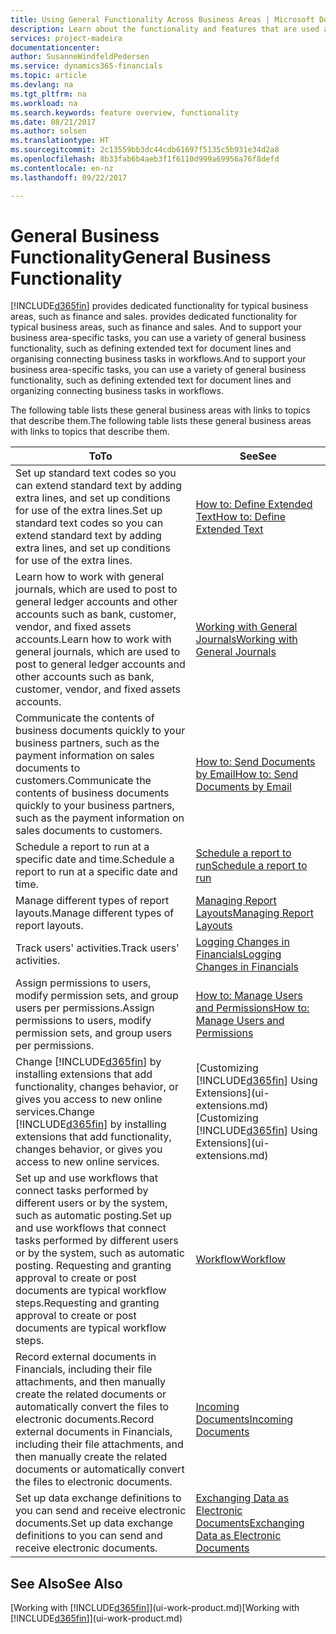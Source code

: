 ```yaml
---
title: Using General Functionality Across Business Areas | Microsoft Docs
description: Learn about the functionality and features that are used across business areas in Dynamics 365 for Financials.
services: project-madeira
documentationcenter: 
author: SusanneWindfeldPedersen
ms.service: dynamics365-financials
ms.topic: article
ms.devlang: na
ms.tgt_pltfrm: na
ms.workload: na
ms.search.keywords: feature overview, functionality
ms.date: 08/21/2017
ms.author: solsen
ms.translationtype: HT
ms.sourcegitcommit: 2c13559bb3dc44cdb61697f5135c5b931e34d2a8
ms.openlocfilehash: 8b33fab6b4aeb3f1f6110d999a69956a76f8defd
ms.contentlocale: en-nz
ms.lasthandoff: 09/22/2017

---
```

# <a name="general-business-functionality"></a><span data-ttu-id="d0563-103">General Business Functionality</span><span class="sxs-lookup"><span data-stu-id="d0563-103">General Business Functionality</span></span>
[!INCLUDE[d365fin](includes/d365fin_md.md)]<span data-ttu-id="d0563-104"> provides dedicated functionality for typical business areas, such as finance and sales.</span><span class="sxs-lookup"><span data-stu-id="d0563-104"> provides dedicated functionality for typical business areas, such as finance and sales.</span></span> <span data-ttu-id="d0563-105">And to support your business area-specific tasks, you can use a variety of general business functionality, such as defining extended text for document lines and organising connecting business tasks in workflows.</span><span class="sxs-lookup"><span data-stu-id="d0563-105">And to support your business area-specific tasks, you can use a variety of general business functionality, such as defining extended text for document lines and organizing connecting business tasks in workflows.</span></span>

<span data-ttu-id="d0563-106">The following table lists these general business areas with links to topics that describe them.</span><span class="sxs-lookup"><span data-stu-id="d0563-106">The following table lists these general business areas with links to topics that describe them.</span></span>

| <span data-ttu-id="d0563-107">To</span><span class="sxs-lookup"><span data-stu-id="d0563-107">To</span></span> | <span data-ttu-id="d0563-108">See</span><span class="sxs-lookup"><span data-stu-id="d0563-108">See</span></span> |
| --- | --- |
| <span data-ttu-id="d0563-109">Set up standard text codes so you can extend standard text by adding extra lines, and set up conditions for use of the extra lines.</span><span class="sxs-lookup"><span data-stu-id="d0563-109">Set up standard text codes so you can extend standard text by adding extra lines, and set up conditions for use of the extra lines.</span></span> |[<span data-ttu-id="d0563-110">How to: Define Extended Text</span><span class="sxs-lookup"><span data-stu-id="d0563-110">How to: Define Extended Text</span></span>](ui-how-define-ext-text.md) |
| <span data-ttu-id="d0563-111">Learn how to work with general journals, which are used to post to general ledger accounts and other accounts such as bank, customer, vendor, and fixed assets accounts.</span><span class="sxs-lookup"><span data-stu-id="d0563-111">Learn how to work with general journals, which are used to post to general ledger accounts and other accounts such as bank, customer, vendor, and fixed assets accounts.</span></span> |[<span data-ttu-id="d0563-112">Working with General Journals</span><span class="sxs-lookup"><span data-stu-id="d0563-112">Working with General Journals</span></span>](ui-work-general-journals.md) |
| <span data-ttu-id="d0563-113">Communicate the contents of business documents quickly to your business partners, such as the payment information on sales documents to customers.</span><span class="sxs-lookup"><span data-stu-id="d0563-113">Communicate the contents of business documents quickly to your business partners, such as the payment information on sales documents to customers.</span></span> |[<span data-ttu-id="d0563-114">How to: Send Documents by Email</span><span class="sxs-lookup"><span data-stu-id="d0563-114">How to: Send Documents by Email</span></span>](ui-how-send-documents-email.md) |
| <span data-ttu-id="d0563-115">Schedule a report to run at a specific date and time.</span><span class="sxs-lookup"><span data-stu-id="d0563-115">Schedule a report to run at a specific date and time.</span></span> |[<span data-ttu-id="d0563-116">Schedule a report to run</span><span class="sxs-lookup"><span data-stu-id="d0563-116">Schedule a report to run</span></span>](ui-work-report.md#ScheduleReport) |
| <span data-ttu-id="d0563-117">Manage different types of report layouts.</span><span class="sxs-lookup"><span data-stu-id="d0563-117">Manage different types of report layouts.</span></span> |[<span data-ttu-id="d0563-118">Managing Report Layouts</span><span class="sxs-lookup"><span data-stu-id="d0563-118">Managing Report Layouts</span></span>](ui-manage-report-layouts.md) |
| <span data-ttu-id="d0563-119">Track users' activities.</span><span class="sxs-lookup"><span data-stu-id="d0563-119">Track users' activities.</span></span>|[<span data-ttu-id="d0563-120">Logging Changes in Financials</span><span class="sxs-lookup"><span data-stu-id="d0563-120">Logging Changes in Financials</span></span>](across-log-changes.md)|
|<span data-ttu-id="d0563-121">Assign permissions to users, modify permission sets, and group users per permissions.</span><span class="sxs-lookup"><span data-stu-id="d0563-121">Assign permissions to users, modify permission sets, and group users per permissions.</span></span>|[<span data-ttu-id="d0563-122">How to: Manage Users and Permissions</span><span class="sxs-lookup"><span data-stu-id="d0563-122">How to: Manage Users and Permissions</span></span>](ui-how-users-permissions.md)|
| <span data-ttu-id="d0563-123">Change [!INCLUDE[d365fin](includes/d365fin_md.md)] by installing extensions that add functionality, changes behavior, or gives you access to new online services.</span><span class="sxs-lookup"><span data-stu-id="d0563-123">Change [!INCLUDE[d365fin](includes/d365fin_md.md)] by installing extensions that add functionality, changes behavior, or gives you access to new online services.</span></span> |<span data-ttu-id="d0563-124">[Customizing [!INCLUDE[d365fin](includes/d365fin_md.md)] Using Extensions](ui-extensions.md)</span><span class="sxs-lookup"><span data-stu-id="d0563-124">[Customizing [!INCLUDE[d365fin](includes/d365fin_md.md)] Using Extensions](ui-extensions.md)</span></span> |
|<span data-ttu-id="d0563-125">Set up and use workflows that connect tasks performed by different users or by the system, such as automatic posting.</span><span class="sxs-lookup"><span data-stu-id="d0563-125">Set up and use workflows that connect tasks performed by different users or by the system, such as automatic posting.</span></span> <span data-ttu-id="d0563-126">Requesting and granting approval to create or post documents are typical workflow steps.</span><span class="sxs-lookup"><span data-stu-id="d0563-126">Requesting and granting approval to create or post documents are typical workflow steps.</span></span>|[<span data-ttu-id="d0563-127">Workflow</span><span class="sxs-lookup"><span data-stu-id="d0563-127">Workflow</span></span>](across-workflow.md)|
|<span data-ttu-id="d0563-128">Record external documents in Financials, including their file attachments, and then manually create the related documents or automatically convert the files to electronic documents.</span><span class="sxs-lookup"><span data-stu-id="d0563-128">Record external documents in Financials, including their file attachments, and then manually create the related documents or automatically convert the files to electronic documents.</span></span>|[<span data-ttu-id="d0563-129">Incoming Documents</span><span class="sxs-lookup"><span data-stu-id="d0563-129">Incoming Documents</span></span>](across-income-documents.md)|
| <span data-ttu-id="d0563-130">Set up data exchange definitions to you can send and receive electronic documents.</span><span class="sxs-lookup"><span data-stu-id="d0563-130">Set up data exchange definitions to you can send and receive electronic documents.</span></span> |[<span data-ttu-id="d0563-131">Exchanging Data as Electronic Documents</span><span class="sxs-lookup"><span data-stu-id="d0563-131">Exchanging Data as Electronic Documents</span></span>](across-data-exchange.md) |

## <a name="see-also"></a><span data-ttu-id="d0563-132">See Also</span><span class="sxs-lookup"><span data-stu-id="d0563-132">See Also</span></span>
<span data-ttu-id="d0563-133">[Working with [!INCLUDE[d365fin](includes/d365fin_md.md)]](ui-work-product.md)</span><span class="sxs-lookup"><span data-stu-id="d0563-133">[Working with [!INCLUDE[d365fin](includes/d365fin_md.md)]](ui-work-product.md)</span></span>


